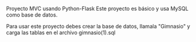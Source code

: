 Proyecto MVC usando Python-Flask
Este proyecto es básico y usa MySQL como base de datos.

Para usar este proyecto debes crear la base de datos, llamala "Gimnasio" y carga las tablas en el archivo gimnasio(1).sql
